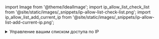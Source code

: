 import Image from '@theme/IdealImage';
import ip_allow_list_check_list from '@site/static/images/_snippets/ip-allow-list-check-list.png';
import ip_allow_list_add_current_ip from '@site/static/images/_snippets/ip-allow-list-add-current-ip.png';

<details>
    <summary>Управление вашим списком доступа по IP</summary>

Из списка ваших сервисов ClickHouse Cloud выберите сервис, с которым будете работать, и перейдите в **Настройки**. Если список доступа по IP не содержит IP-адрес или диапазон удаленной системы, который должен подключаться к вашему сервису ClickHouse Cloud, то вы можете решить эту проблему с помощью **Добавить IP**:

<Image size="md" img={ip_allow_list_check_list} alt="Проверьте, разрешает ли сервис трафик с вашего IP-адреса в списке доступа по IP" border />

Добавьте отдельный IP-адрес или диапазон адресов, которые должны подключаться к вашему сервису ClickHouse Cloud. Измените форму по своему усмотрению, а затем нажмите **Сохранить**.

<Image size="md" img={ip_allow_list_add_current_ip} alt="Добавьте ваш текущий IP-адрес в список доступа по IP в ClickHouse Cloud" border />

</details>